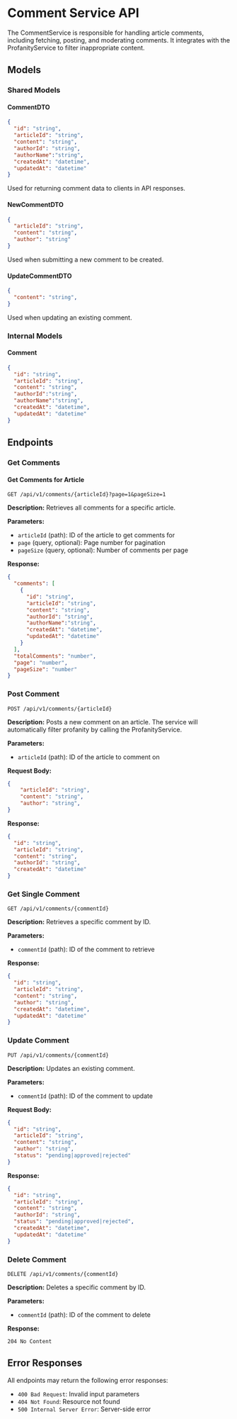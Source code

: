 # Comment Service API

The CommentService is responsible for handling article comments, including fetching, posting, and moderating comments. It integrates with the ProfanityService to filter inappropriate content.

## Models
### Shared Models
#### CommentDTO
```json
{
  "id": "string",
  "articleId": "string",
  "content": "string",
  "authorId": "string",
  "authorName":"string",
  "createdAt": "datetime",
  "updatedAt": "datetime"
}
```
Used for returning comment data to clients in API responses.

#### NewCommentDTO
```json
{
  "articleId": "string",
  "content": "string",
  "author": "string"
}
```
Used when submitting a new comment to be created.

#### UpdateCommentDTO
```json
{
  "content": "string",
}
```
Used when updating an existing comment.

### Internal Models
#### Comment
```json
{
  "id": "string",
  "articleId": "string",
  "content": "string",
  "authorId":"string",
  "authorName":"string",
  "createdAt": "datetime",
  "updatedAt": "datetime"
}

```

## Endpoints

### Get Comments

#### Get Comments for Article
```
GET /api/v1/comments/{articleId}?page=1&pageSize=1
```

**Description:** Retrieves all comments for a specific article.

**Parameters:**
- `articleId` (path): ID of the article to get comments for
- `page` (query, optional): Page number for pagination
- `pageSize` (query, optional): Number of comments per page

**Response:**
```json
{
  "comments": [
    {
      "id": "string",
      "articleId": "string",
      "content": "string",
      "authorId": "string",
      "authorName":"string",
      "createdAt": "datetime",
      "updatedAt": "datetime"
    }
  ],
  "totalComments": "number",
  "page": "number",
  "pageSize": "number"
}
```

### Post Comment

```
POST /api/v1/comments/{articleId}
```

**Description:** Posts a new comment on an article. The service will automatically filter profanity by calling the ProfanityService.

**Parameters:**
- `articleId` (path): ID of the article to comment on

**Request Body:**
```json
{
    "articleId": "string",
    "content": "string",
    "author": "string",
}
```

**Response:**
```json
{
  "id": "string",
  "articleId": "string",
  "content": "string",
  "authorId": "string",
  "createdAt": "datetime"
}
```

### Get Single Comment

```
GET /api/v1/comments/{commentId}
```

**Description:** Retrieves a specific comment by ID.

**Parameters:**
- `commentId` (path): ID of the comment to retrieve

**Response:**
```json
{
  "id": "string",
  "articleId": "string",
  "content": "string",
  "author": "string",
  "createdAt": "datetime",
  "updatedAt": "datetime"
}
```

### Update Comment

```
PUT /api/v1/comments/{commentId}
```

**Description:** Updates an existing comment.

**Parameters:**
- `commentId` (path): ID of the comment to update

**Request Body:**
```json
{
  "id": "string",
  "articleId": "string",
  "content": "string",
  "author": "string",
  "status": "pending|approved|rejected"
}
```

**Response:**
```json
{
  "id": "string",
  "articleId": "string",
  "content": "string",
  "authorId": "string",
  "status": "pending|approved|rejected",
  "createdAt": "datetime",
  "updatedAt": "datetime"
}
```

### Delete Comment

```
DELETE /api/v1/comments/{commentId}
```

**Description:** Deletes a specific comment by ID.

**Parameters:**
- `commentId` (path): ID of the comment to delete

**Response:**
```
204 No Content
```

## Error Responses

All endpoints may return the following error responses:

- `400 Bad Request`: Invalid input parameters
- `404 Not Found`: Resource not found
- `500 Internal Server Error`: Server-side error